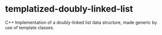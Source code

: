 # templatized-doubly-linked-list
C++ Implementation of a doubly-linked list data structure, made generic by use of template classes.
